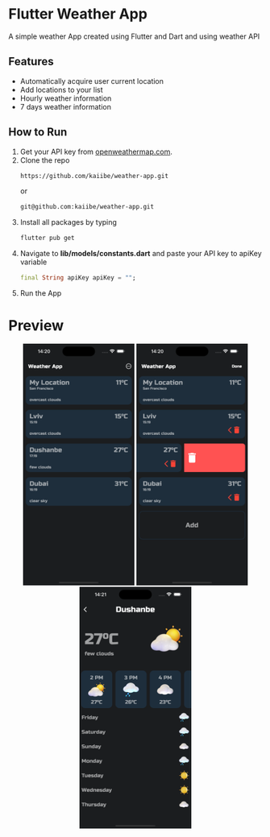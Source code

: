 # Flutter Weather App

<p>A simple weather App created using Flutter and Dart and using weather API</p>

## Features

- Automatically acquire user current location
- Add locations to your list
- Hourly weather information
- 7 days weather information

## How to Run

1. Get your API key from <a href="https://openweathermap.org/api/">openweathermap.com</a>.
2. Clone the repo
   ```sh
   https://github.com/kaiibe/weather-app.git
   ```
   or
   ```sh
   git@github.com:kaiibe/weather-app.git
   ```
3. Install all packages by typing
   ```sh
   flutter pub get
   ```
4. Navigate to **lib/models/constants.dart** and paste your API key to apiKey variable
   ```dart
   final String apiKey apiKey = "";
   ```
5. Run the App

# Preview

<p align="center">
<img src="/assets/screenshots/homepage.png" height="480px"/> <img src="/assets/screenshots/editmode.png" height="480px" /> <img src="/assets/screenshots/detailedweather.png" height="480px" />
</p>
